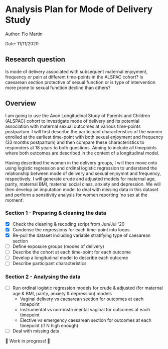 # Analysis Plan for Mode of Delivery Study

Author: Flo Martin

Date: 11/11/2020

## Research question
Is mode of delivery associated with subsequent maternal enjoyment, frequency or pain at different time-points in the ALSPAC cohort? Is caesarean section protective of sexual function or is type of intervention more prone to sexual function decline than others?

## Overview
I am going to use the Avon Longitudinal Study of Parents and Children (ALSPAC) cohort to investigate mode of delivery and its potential association with maternal sexual outcomes at various time-points postpartum. I will first describe the participant characteristics of the women enrolled at the earliest time-point with both sexual enjoyment and frequency (33 months postpartum) and then compare these characteristics to responders at 18 years to both questions. Aiming to include all timepoints where both outcomes are described in the context of a longitudinal model.

Having described the women in the delivery groups, I will then move onto using logistic regression and ordinal logistic regression to understand the relationship between mode of delivery and sexual enjoymnt and frequency, respectively. I will generate crude and adjusted models for maternal age, parity, maternal BMI, maternal social class, anxiety and depression. We will then develop an imputation model to deal with missing data in this dataset and perform a sensitivity analysis for women reporting 'no sex at the moment'.

### Section 1 - Preparing & cleaning the data
- [x] Check the cleaning & recoding script from Jun/Jul '20
- [x] Condense the regressions for each time-point into loops
- [x] Re-pull the dataset including variable stratifying type of caesarean section
- [ ] Define exposure groups (modes of delivery)
- [ ] Describe the cohort at each time-point for each outcome
- [ ] Develop a longitudinal model to describe each outcome
- [ ] Describe participant characteristics

### Section 2 - Analysing the data
- [ ] Run ordinal logistic regression models for crude & adjusted (for maternal age & BMI, parity, anxiety & depression) models
  - Vaginal delivery vs caesarean section for outcomes at each timepoint
  - Instrumental vs non-instrumental vaginal for outcomes at each timepoint
  - Elective vs emergency caesarean section for outcomes at each timepoint (if N high enough)
- [ ] Deal with missing data

:wrench: Work in progress! :wrench:

